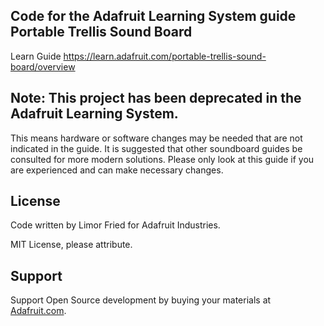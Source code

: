 ## Code for the Adafruit Learning System guide Portable Trellis Sound Board

Learn Guide https://learn.adafruit.com/portable-trellis-sound-board/overview

## Note: This project has been deprecated in the Adafruit Learning System.

This means hardware or software changes may be needed that are not indicated in the guide. It is suggested that other soundboard guides be consulted for more modern solutions. Please only look at this guide if you are experienced and can make necessary changes.

## License

Code written by Limor Fried for Adafruit Industries. 

MIT License, please attribute.

## Support

Support Open Source development by buying your materials at [Adafruit.com](https://www.adafruit.com/).
